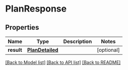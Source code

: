 # PlanResponse

## Properties
Name | Type | Description | Notes
------------ | ------------- | ------------- | -------------
**result** | [**PlanDetailed**](PlanDetailed.md) |  | [optional] 

[[Back to Model list]](../README.md#documentation-for-models) [[Back to API list]](../README.md#documentation-for-api-endpoints) [[Back to README]](../README.md)

